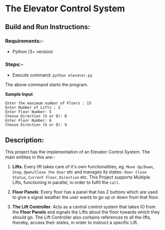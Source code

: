 # The Elevator Control System

## Build and Run Instructions:
### Requirements:-
- Python (3+ version)

### Steps:-
- Execute command: `python elevator.py`

The above command starts the program.

**Sample Input**
```
Enter the maximum number of Floors : 15
Enter Number of Lifts : 2
Enter Floor Number: 5
Choose Direction (U or D): D
Enter Floor Number: 6
Choose Direction (U or D): U
```

## Description:
This project has the implementation of an Elevator Control System.
The main entities in this are:-
1. **Lifts**: Every lift takes care of it's own functionalities, eg. `Move Up/Down`, `Stop`, `Open/Close the Door` etc and manages its states- `Door Close Status`, `Current Floor`, `Direction` etc. This Project supports Multiple Lifts, functioning in parallel, in order to fulfil the `call`. 

2. **Floor Panels**: Every floor has a panel that has 2 buttons which are used to give a signal weather the user wants to go up or down from that floor.  

3. **The Lift Controller**: Acts as a central control system that takes IO from the **Floor Panels** and signals the Lifts about the floor towards which they should go. The Lift Controller also contains references to all the lifts, thereby, access their states, in order to instruct a specific Lift.

